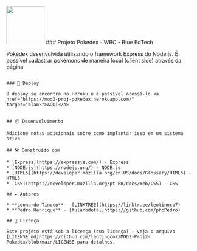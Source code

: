 <img src="https://user-images.githubusercontent.com/95504029/151560441-2e792d97-fd65-462c-8fd7-70f581de5674.gif" width="100">
### Projeto Pokédex - WBC - Blue EdTech

Pokédex desenvolvida utilizando o framework Express do Node.js.
É possível cadastrar pokèmons de maneira local (client side) através da página

```

### 🔧 Deploy

O deploy se encontra no Heroku e é possível acessá-lo <a href="https://mod2-proj-pokedex.herokuapp.com/" target="blank">AQUI</a>


## 📦 Desenvolvimento

Adicione notas adicionais sobre como implantar isso em um sistema ativo

## 🛠️ Construído com

* [Express](https://expressjs.com/) - Express
* [NODE.js](https://nodejs.org/) - NODE.js
* [HTML5](https://developer.mozilla.org/en-US/docs/Glossary/HTML5) - HTML5
* [CSS](https://developer.mozilla.org/pt-BR/docs/Web/CSS) - CSS

## ✒️ Autores

* **Leonardo Tinoco** - [LINKTREE](https://linktr.ee/leotinoco7)
* **Pedro Henrique** - [fulanodetal]https://github.com/phcPedro)

## 📄 Licença

Este projeto está sob a licença (sua licença) - veja o arquivo [LICENSE.md]https://github.com/leotinoco7/MOD2-Proj2-Pokedex/blob/main/LICENSE para detalhes.
